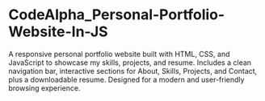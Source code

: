# CodeAlpha_Personal-Portfolio-Website-In-JS
A responsive personal portfolio website built with HTML, CSS, and JavaScript to showcase my skills, projects, and resume. Includes a clean navigation bar, interactive sections for About, Skills, Projects, and Contact, plus a downloadable resume. Designed for a modern and user-friendly browsing experience.
